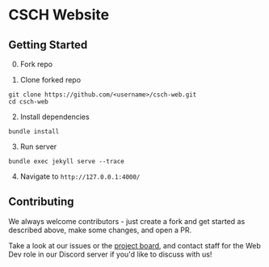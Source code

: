 # CSCH Website

## Getting Started

0. Fork repo

1. Clone forked repo

```
git clone https://github.com/<username>/csch-web.git
cd csch-web
```

2. Install dependencies

```
bundle install
```

3. Run server

```
bundle exec jekyll serve --trace
```

4. Navigate to `http://127.0.0.1:4000/`

## Contributing

We always welcome contributors - just create a fork and get started as described above, make some changes, and open a PR.

Take a look at our issues or the [project board](https://github.com/orgs/cscareerhub/projects/2), and contact staff for the Web Dev role in our Discord server if you'd like to discuss with us!
